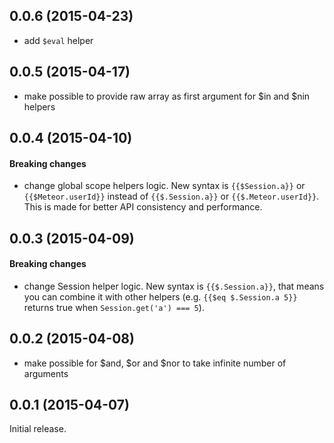 ## 0.0.6 (2015-04-23)

 - add `$eval` helper

## 0.0.5 (2015-04-17)

 - make possible to provide raw array as first argument for $in and $nin helpers

## 0.0.4 (2015-04-10)

#### Breaking changes

 - change global scope helpers logic. New syntax is ```{{$Session.a}}``` or ```{{$Meteor.userId}}``` instead of ```{{$.Session.a}}``` or ```{{$.Meteor.userId}}```. This is made for better API consistency and performance.

## 0.0.3 (2015-04-09)

#### Breaking changes

 - change Session helper logic. New syntax is ```{{$.Session.a}}```, that means you can combine it with other helpers (e.g. ```{{$eq $.Session.a 5}}``` returns true when ```Session.get('a') === 5```).

## 0.0.2 (2015-04-08)

 - make possible for $and, $or and $nor to take infinite number of arguments

## 0.0.1 (2015-04-07)
  
Initial release.
